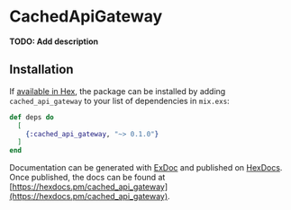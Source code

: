 # CachedApiGateway

**TODO: Add description**

## Installation

If [available in Hex](https://hex.pm/docs/publish), the package can be installed
by adding `cached_api_gateway` to your list of dependencies in `mix.exs`:

```elixir
def deps do
  [
    {:cached_api_gateway, "~> 0.1.0"}
  ]
end
```

Documentation can be generated with [ExDoc](https://github.com/elixir-lang/ex_doc)
and published on [HexDocs](https://hexdocs.pm). Once published, the docs can
be found at [https://hexdocs.pm/cached_api_gateway](https://hexdocs.pm/cached_api_gateway).

